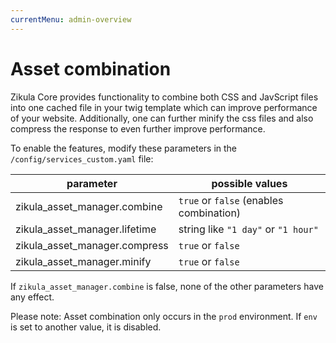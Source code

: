 ```yaml
---
currentMenu: admin-overview
---
```

# Asset combination

Zikula Core provides functionality to combine both CSS and JavScript files into one cached file in your twig template
which can improve performance of your website. Additionally, one can further minify the css files and also compress the
response to even further improve performance.

To enable the features, modify these parameters in the `/config/services_custom.yaml` file:

| parameter                     | possible values
| ----------------------------- | --------------------------------
| zikula_asset_manager.combine  | `true` or `false` (enables combination)
| zikula_asset_manager.lifetime | string like `"1 day"` or `"1 hour"`
| zikula_asset_manager.compress | `true` or `false`
| zikula_asset_manager.minify   | `true` or `false`

If `zikula_asset_manager.combine` is false, none of the other parameters have any effect.

Please note: Asset combination only occurs in the `prod` environment. If `env` is set to another value, it is disabled.
